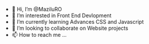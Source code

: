 - 👋 Hi, I’m @MaziluRO
- 👀 I’m interested in Front End Devlopment
- 🌱 I’m currently learning Advances CSS and Javascript
- 💞️ I’m looking to collaborate on Website projects
- 📫 How to reach me ...

<!---
MaziluRO/MaziluRO is a ✨ special ✨ repository because its `README.md` (this file) appears on your GitHub profile.
You can click the Preview link to take a look at your changes.
--->
